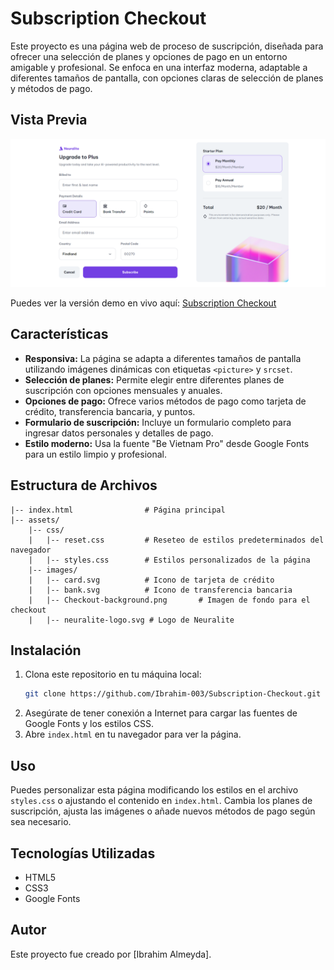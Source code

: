 # Subscription Checkout

Este proyecto es una página web de proceso de suscripción, diseñada para ofrecer una selección de planes y opciones de pago en un entorno amigable y profesional. Se enfoca en una interfaz moderna, adaptable a diferentes tamaños de pantalla, con opciones claras de selección de planes y métodos de pago.

## Vista Previa

![Captura del Proyecto](./assets/images/desktop-preview.png)

Puedes ver la versión demo en vivo aquí: [Subscription Checkout](https://ibrahim-003.github.io/Subscription-Checkout/)

## Características

- **Responsiva:** La página se adapta a diferentes tamaños de pantalla utilizando imágenes dinámicas con etiquetas `<picture>` y `srcset`.
- **Selección de planes:** Permite elegir entre diferentes planes de suscripción con opciones mensuales y anuales.
- **Opciones de pago:** Ofrece varios métodos de pago como tarjeta de crédito, transferencia bancaria, y puntos.
- **Formulario de suscripción:** Incluye un formulario completo para ingresar datos personales y detalles de pago.
- **Estilo moderno:** Usa la fuente "Be Vietnam Pro" desde Google Fonts para un estilo limpio y profesional.

## Estructura de Archivos

```
|-- index.html                # Página principal
|-- assets/
    |-- css/
    |   |-- reset.css         # Reseteo de estilos predeterminados del navegador
    |   |-- styles.css        # Estilos personalizados de la página
    |-- images/
    |   |-- card.svg          # Icono de tarjeta de crédito
    |   |-- bank.svg          # Icono de transferencia bancaria
    |   |-- Checkout-background.png       # Imagen de fondo para el checkout
    |   |-- neuralite-logo.svg # Logo de Neuralite
```

## Instalación

1. Clona este repositorio en tu máquina local:
   ```bash
   git clone https://github.com/Ibrahim-003/Subscription-Checkout.git
   ```
2. Asegúrate de tener conexión a Internet para cargar las fuentes de Google Fonts y los estilos CSS.
3. Abre `index.html` en tu navegador para ver la página.

## Uso

Puedes personalizar esta página modificando los estilos en el archivo `styles.css` o ajustando el contenido en `index.html`. Cambia los planes de suscripción, ajusta las imágenes o añade nuevos métodos de pago según sea necesario.

## Tecnologías Utilizadas

- HTML5
- CSS3
- Google Fonts

## Autor

Este proyecto fue creado por [Ibrahim Almeyda].
